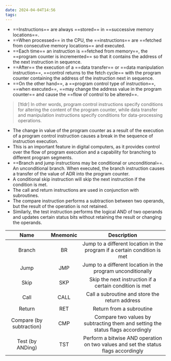 ```yaml
---
date: 2024-04-04T14:56
tags: 
---
```

- ==Instructions== are always ==stored== in ==successive memory locations==.
- ==When processed== in the CPU, the ==instructions== are ==fetched from consecutive memory locations== and executed.
- ==Each time== an instruction is ==fetched from memory==, the ==program counter is incremented== so that it contains the address of the next instruction in sequence.
- ==After== the execution of a ==data transfer== or ==data manipulation instruction==, ==control returns to the fetch cycle== with the program counter containing the address of the instruction next in sequence.
- ==On the other hand==, a ==program control type of instruction==, ==when executed==, ==may change the address value in the program counter== and cause the ==flow of control to be altered==.

>[!tldr] 
> In other words, program control instructions specify conditions for altering the content of the program counter, while data transfer and manipulation instructions specify conditions for data-processing operations.

- The change in value of the program counter as a result of the execution of a program control instruction causes a break in the sequence of instruction execution. 
- This is an important feature in digital computers, as it provides control over the flow of program execution and a capability for branching to different program segments.
- ==Branch and jump instructions may be conditional or unconditional==. An unconditional branch. When executed, the branch instruction causes a transfer of the value of ADR into the program counter.
- A conditional skip instruction will skip the next instruction if the condition is met.
- The call and return instructions are used in conjunction with subroutines.
- The compare instruction performs a subtraction between two operands, but the result of the operation is not retained.
- Similarly, the test instruction performs the logical AND of two operands and updates certain status bits without retaining the result or changing the operands.

|           Name           | Mnemonic |                                    Description                                     |
|:------------------------:|:--------:|:----------------------------------------------------------------------------------:|
|          Branch          |    BR    |     Jump to a different location in the program if a certain condition is met      |
|           Jump           |   JMP    |            Jump to a different location in the program unconditionally             |
|           Skip           |   SKP    |              Skip the next instruction if a certain condition is met               |
|           Call           |   CALL   |                   Call a subroutine and store the return address                   |
|          Return          |   RET    |                              Return from a subroutine                              |
| Compare (by subtraction) |   CMP    |  Compare two values by subtracting them and setting the status flags accordingly   |
|     Test (by ANDing)     |   TST    | Perform a bitwise AND operation on two values and set the status flags accordingly |
